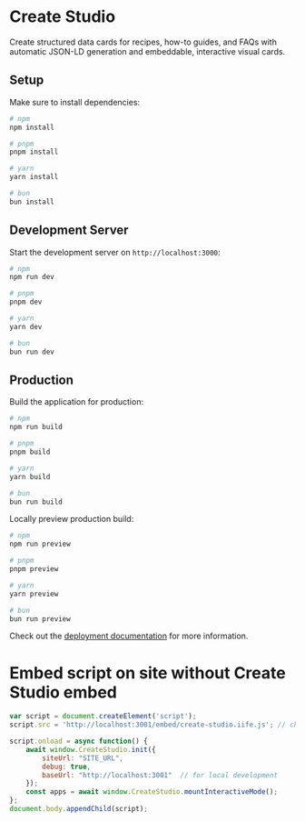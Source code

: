 # Create Studio

Create structured data cards for recipes, how-to guides, and FAQs with automatic JSON-LD generation and embeddable, interactive visual cards. 

## Setup

Make sure to install dependencies:

```bash
# npm
npm install

# pnpm
pnpm install

# yarn
yarn install

# bun
bun install
```

## Development Server

Start the development server on `http://localhost:3000`:

```bash
# npm
npm run dev

# pnpm
pnpm dev

# yarn
yarn dev

# bun
bun run dev
```

## Production

Build the application for production:

```bash
# npm
npm run build

# pnpm
pnpm build

# yarn
yarn build

# bun
bun run build
```

Locally preview production build:

```bash
# npm
npm run preview

# pnpm
pnpm preview

# yarn
yarn preview

# bun
bun run preview
```

Check out the [deployment documentation](https://nuxt.com/docs/getting-started/deployment) for more information.


# Embed script on site without Create Studio embed
```js
var script = document.createElement('script');
script.src = 'http://localhost:3001/embed/create-studio.iife.js'; // change for running on production/preview

script.onload = async function() {
    await window.CreateStudio.init({
        siteUrl: "SITE_URL",
        debug: true,
        baseUrl: "http://localhost:3001"  // for local development
    });
    const apps = await window.CreateStudio.mountInteractiveMode();
};
document.body.appendChild(script);
```